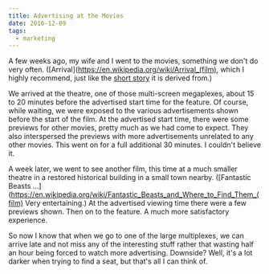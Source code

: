 ```yaml
---
title: Advertising at the Movies
date: 2016-12-09
tags:
  - marketing
---
```


A few weeks ago, my wife and I went to the movies, something we don't do very often. ([Arrival](https://en.wikipedia.org/wiki/Arrival_(film), which I highly recommend, just like the [short story](https://en.wikipedia.org/wiki/Story_of_Your_Life) it is derived from.)

We arrived at the theatre, one of those multi-screen megaplexes, about 15 to 20 minutes before the advertised start time for the feature. Of course, while waiting, we were exposed to the various advertisements shown before the start of the film. At the advertised start time, there were some previews for other movies, pretty much as we had come to expect. They also interspersed the previews with more advertisements unrelated to any other movies. This went on for a full additional 30 minutes. I couldn't believe it.

A week later, we went to see another film, this time at a much smaller theatre in a restored historical building in a small town nearby. ([Fantastic Beasts ...](https://en.wikipedia.org/wiki/Fantastic_Beasts_and_Where_to_Find_Them_(film) Very entertaining.) At the advertised viewing time there were a few previews shown. Then on to the feature. A much more satisfactory experience.

So now I know that when we go to one of the large multiplexes, we can arrive late and not miss any of the interesting stuff rather that wasting half an hour being forced to watch more advertising. Downside? Well, it's a lot darker when trying to find a seat, but that's all I can think of.
